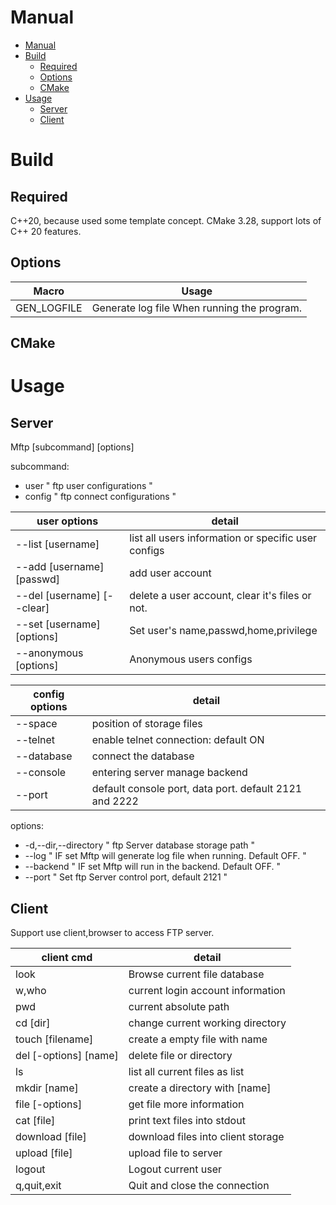 # Manual

<!-- TOC -->

- [Manual](#manual)
- [Build](#build)
  - [Required](#required)
  - [Options](#options)
  - [CMake](#cmake)
- [Usage](#usage)
  - [Server](#server)
  - [Client](#client)

<!-- TOC -->

# Build

## Required
C++20, because used some template concept.
CMake 3.28, support lots of C++ 20 features.

## Options

| Macro       | Usage                                       |
| ----------- | ------------------------------------------- |
| GEN_LOGFILE | Generate log file When running the program. |

## CMake

# Usage

## Server

Mftp [subcommand] [options]

subcommand:

* user                    " ftp user configurations "
* config                  " ftp connect configurations    "

| user options               | detail                                              |
| -------------------------- | --------------------------------------------------- |
| --list [username]          | list all users information or specific user configs |
| --add [username] [passwd]  | add user account                                    |
| --del [username] [--clear] | delete a user account, clear it's files or not.     |
| --set [username] [options] | Set user's  name,passwd,home,privilege              |
| --anonymous [options]      | Anonymous users configs                             |


| config options | detail                                                 |
| -------------- | ------------------------------------------------------ |
| --space        | position of storage files                              |
| --telnet       | enable telnet connection: default ON                   |
| --database     | connect the database                                   |
| --console      | entering server manage backend                         |
| --port         | default console port, data port. default 2121 and 2222 |


options:

* -d,--dir,--directory    " ftp Server database storage path "
* --log                    " IF set Mftp will generate log file when running. Default OFF. "
* --backend               " IF set Mftp will run in the backend. Default OFF. "
* --port                  " Set ftp Server control port, default 2121 "

## Client

Support use client,browser to access FTP server. 

| client cmd            | detail                             |
| --------------------- | ---------------------------------- |
| look                  | Browse current file database       |
| w,who                 | current login account information  |
| pwd                   | current  absolute path             |
| cd  [dir]             | change current working directory   |
| touch [filename]      | create a empty file with name      |
| del [-options] [name] | delete file or directory           |
| ls                    | list all current files as list     |
| mkdir [name]          | create a directory with [name]     |
| file [-options]       | get file more information          |
| cat [file]            | print text files into stdout       |
| download [file]       | download files into client storage |
| upload [file]         | upload file to server              |
| logout                | Logout current user                |
| q,quit,exit           | Quit and close the connection      |
